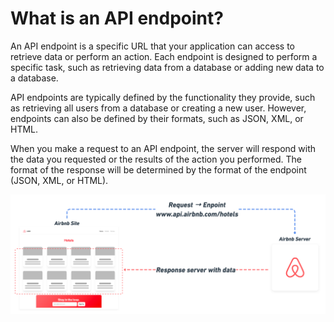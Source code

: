 # What is an API endpoint?

An API endpoint is a specific URL that your application can access to retrieve data or perform an action. Each endpoint is designed to perform a specific task, such as retrieving data from a database or adding new data to a database.&#x20;

API endpoints are typically defined by the functionality they provide, such as retrieving all users from a database or creating a new user. However, endpoints can also be defined by their formats, such as JSON, XML, or HTML.

When you make a request to an API endpoint, the server will respond with the data you requested or the results of the action you performed. The format of the response will be determined by the format of the endpoint (JSON, XML, or HTML).

![](<../../.gitbook/assets/image (2) (1) (1).png>)
